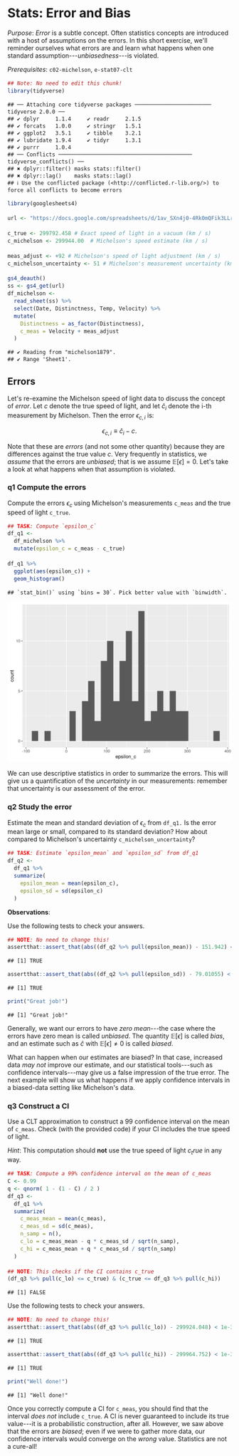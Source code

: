 
# Stats: Error and Bias

*Purpose*: *Error* is a subtle concept. Often statistics concepts are introduced with a host of assumptions on the errors. In this short exercise, we'll reminder ourselves what errors are and learn what happens when one standard assumption---*unbiasedness*---is violated.

*Prerequisites*: `c02-michelson`, `e-stat07-clt`




``` r
## Note: No need to edit this chunk!
library(tidyverse)
```

```
## ── Attaching core tidyverse packages ──────────────────────── tidyverse 2.0.0 ──
## ✔ dplyr     1.1.4     ✔ readr     2.1.5
## ✔ forcats   1.0.0     ✔ stringr   1.5.1
## ✔ ggplot2   3.5.1     ✔ tibble    3.2.1
## ✔ lubridate 1.9.4     ✔ tidyr     1.3.1
## ✔ purrr     1.0.4     
## ── Conflicts ────────────────────────────────────────── tidyverse_conflicts() ──
## ✖ dplyr::filter() masks stats::filter()
## ✖ dplyr::lag()    masks stats::lag()
## ℹ Use the conflicted package (<http://conflicted.r-lib.org/>) to force all conflicts to become errors
```

``` r
library(googlesheets4)

url <- "https://docs.google.com/spreadsheets/d/1av_SXn4j0-4Rk0mQFik3LLr-uf0YdA06i3ugE6n-Zdo/edit?usp=sharing"

c_true <- 299792.458 # Exact speed of light in a vacuum (km / s)
c_michelson <- 299944.00  # Michelson's speed estimate (km / s)

meas_adjust <- +92 # Michelson's speed of light adjustment (km / s)
c_michelson_uncertainty <- 51 # Michelson's measurement uncertainty (km / s)

gs4_deauth()
ss <- gs4_get(url)
df_michelson <-
  read_sheet(ss) %>%
  select(Date, Distinctness, Temp, Velocity) %>%
  mutate(
    Distinctness = as_factor(Distinctness),
    c_meas = Velocity + meas_adjust
  )
```

```
## ✔ Reading from "michelson1879".
## ✔ Range 'Sheet1'.
```

## Errors
<!-- -------------------------------------------------- -->

Let's re-examine the Michelson speed of light data to discuss the concept of *error*. Let $c$ denote the true speed of light, and let $\hat{c}_i$ denote the i-th measurement by Michelson. Then the error $\epsilon_{c,i}$ is:

$$\epsilon_{c,i} \equiv \hat{c}_i - c.$$

Note that these are *errors* (and not some other quantity) because they are differences against the true value $c$. Very frequently in statistics, we *assume* that the errors are *unbiased*; that is we assume $\mathbb{E}[\epsilon] = 0$. Let's take a look at what happens when that assumption is violated.

### __q1__ Compute the errors

Compute the errors $\epsilon_c$ using Michelson's measurements `c_meas` and the true speed of light `c_true`.


``` r
## TASK: Compute `epsilon_c`
df_q1 <-
  df_michelson %>%
  mutate(epsilon_c = c_meas - c_true)

df_q1 %>%
  ggplot(aes(epsilon_c)) +
  geom_histogram()
```

```
## `stat_bin()` using `bins = 30`. Pick better value with `binwidth`.
```

<img src="d37-e-stat08-error-bias-solution_files/figure-html/q1-task-1.png" width="672" />

We can use descriptive statistics in order to summarize the errors. This will give us a quantification of the *uncertainty* in our measurements: remember that uncertainty is our assessment of the error.

### __q2__ Study the error

Estimate the mean and standard deviation of $\epsilon_c$ from `df_q1.` Is the error mean large or small, compared to its standard deviation? How about compared to Michelson's uncertainty `c_michelson_uncertainty`?


``` r
## TASK: Estimate `epsilon_mean` and `epsilon_sd` from df_q1
df_q2 <-
  df_q1 %>%
  summarize(
    epsilon_mean = mean(epsilon_c),
    epsilon_sd = sd(epsilon_c)
  )
```

**Observations**:


Use the following tests to check your answers.


``` r
## NOTE: No need to change this!
assertthat::assert_that(abs((df_q2 %>% pull(epsilon_mean)) - 151.942) < 1e-3)
```

```
## [1] TRUE
```

``` r
assertthat::assert_that(abs((df_q2 %>% pull(epsilon_sd)) - 79.01055) < 1e-3)
```

```
## [1] TRUE
```

``` r
print("Great job!")
```

```
## [1] "Great job!"
```

Generally, we want our errors to have *zero mean*---the case where the errors have zero mean is called *unbiased*. The quantity $\mathbb{E}[\epsilon]$ is called *bias*, and an estimate such as $\hat{c}$ with $\mathbb{E}[\epsilon] \neq 0$ is called *biased*.

What can happen when our estimates are biased? In that case, increased data *may not* improve our estimate, and our statistical tools---such as confidence intervals---may give us a false impression of the true error. The next example will show us what happens if we apply confidence intervals in a biased-data setting like Michelson's data.

### __q3__ Construct a CI

Use a CLT approximation to construct a $99%$ confidence interval on the mean of `c_meas`. Check (with the provided code) if your CI includes the true speed of light.

*Hint*: This computation should **not** use the true speed of light $c_true$ in any way.


``` r
## TASK: Compute a 99% confidence interval on the mean of c_meas
C <- 0.99
q <- qnorm( 1 - (1 - C) / 2 )
df_q3 <-
  df_q1 %>%
  summarize(
    c_meas_mean = mean(c_meas),
    c_meas_sd = sd(c_meas),
    n_samp = n(),
    c_lo = c_meas_mean - q * c_meas_sd / sqrt(n_samp),
    c_hi = c_meas_mean + q * c_meas_sd / sqrt(n_samp)
  )

## NOTE: This checks if the CI contains c_true
(df_q3 %>% pull(c_lo) <= c_true) & (c_true <= df_q3 %>% pull(c_hi))
```

```
## [1] FALSE
```

Use the following tests to check your answers.


``` r
## NOTE: No need to change this!
assertthat::assert_that(abs((df_q3 %>% pull(c_lo)) - 299924.048) < 1e-3)
```

```
## [1] TRUE
```

``` r
assertthat::assert_that(abs((df_q3 %>% pull(c_hi)) - 299964.752) < 1e-3)
```

```
## [1] TRUE
```

``` r
print("Well done!")
```

```
## [1] "Well done!"
```

Once you correctly compute a CI for `c_meas`, you should find that the interval *does not* include `c_true`. A CI is never guaranteed to include its true value---it is a probabilistic construction, after all. However, we saw above that the errors are *biased*; even if we were to gather more data, our confidence intervals would converge on the *wrong* value. Statistics are not a cure-all!

<!-- include-exit-ticket -->
